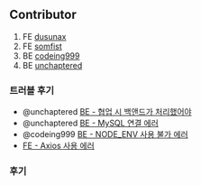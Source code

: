 ## Contributor

1. FE [dusunax](https://github.com/dusunax)
2. FE [somfist](https://github.com/somfist)
3. BE [codeing999](https://github.com/codeing999)
4. BE [unchaptered](https://github.com/unchaptered)

### 트러블 후기

- @unchaptered [BE - 협업 시 백앤드가 처리했어야 ](./co-work.md)
- @unchaptered [BE - MySQL 연결 에러](./mysql.error.md)
- @codeing999 [BE - NODE_ENV 사용 불가 에러](./cross.env.error.md)
- [FE - Axios 사용 에러](./axios.error.md)

### 후기
